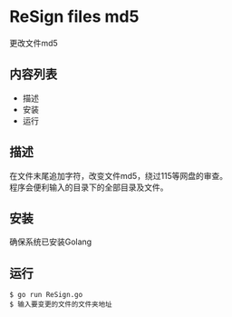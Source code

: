 # ReSign files md5

更改文件md5



## 内容列表

* 描述
* 安装
* 运行


## 描述

在文件末尾追加字符，改变文件md5，绕过115等网盘的审查。\
程序会便利输入的目录下的全部目录及文件。

## 安装

确保系统已安装Golang

## 运行
```shell
$ go run ReSign.go
$ 输入要变更的文件的文件夹地址
```